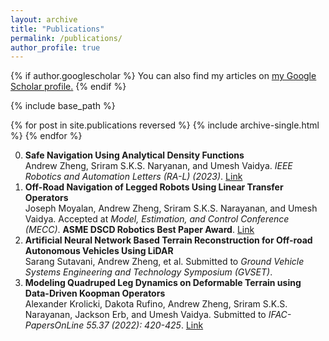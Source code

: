 ```yaml
---
layout: archive
title: "Publications"
permalink: /publications/
author_profile: true
---
```


{% if author.googlescholar %}
  You can also find my articles on <u><a href="{{author.googlescholar}}">my Google Scholar profile</a>.</u>
{% endif %}

{% include base_path %}

{% for post in site.publications reversed %}
  {% include archive-single.html %}
{% endfor %}

<!--## Publications -->
0. **Safe Navigation Using Analytical Density Functions** \
   Andrew Zheng, Sriram S.K.S. Naryanan, and Umesh Vaidya. _IEEE Robotics and Automation Letters (RA-L) (2023)_. [Link](https://ieeexplore.ieee.org/abstract/document/10238751)
0. **Off-Road Navigation of Legged Robots Using Linear Transfer Operators**\
   Joseph Moyalan, Andrew Zheng, Sriram S.K.S. Narayanan, and Umesh Vaidya. Accepted at _Model, Estimation, and Control Conference (MECC)_. **ASME DSCD Robotics Best Paper Award**. [Link](https://arxiv.org/pdf/2305.02938.pdf)
0. **Artificial Neural Network Based Terrain Reconstruction for Off-road Autonomous Vehicles Using LiDAR** \
   Sarang Sutavani, Andrew Zheng, et al. Submitted to _Ground Vehicle Systems Engineering and Technology Symposium (GVSET)_.
0. **Modeling Quadruped Leg Dynamics on Deformable Terrain using Data-Driven Koopman Operators**\
   Alexander Krolicki, Dakota Rufino, Andrew Zheng, Sriram S.K.S. Narayanan, Jackson Erb, and Umesh Vaidya. Submitted to _IFAC-PapersOnLine 55.37 (2022): 420-425_. [Link](https://www.sciencedirect.com/science/article/pii/S2405896322028622)

